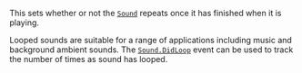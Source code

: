 This sets whether or not the [`Sound`](https://create.roblox.com/docs/reference/engine/classes/Sound) repeats once it has finished
when it is playing.

Looped sounds are suitable for a range of applications including music and
background ambient sounds. The [`Sound.DidLoop`](https://create.roblox.com/docs/reference/engine/classes/Sound#DidLoop) event can be used to
track the number of times as sound has looped.